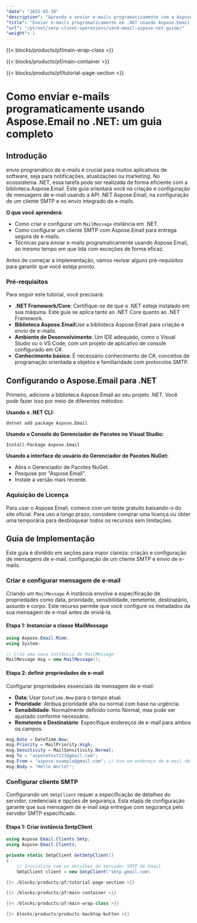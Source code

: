 ```yaml
---
"date": "2025-05-30"
"description": "Aprenda a enviar e-mails programaticamente com o Aspose.Email para .NET. Este guia aborda a criação de mensagens de e-mail, a configuração de clientes SMTP e o tratamento eficaz de exceções."
"title": "Enviar e-mails programaticamente em .NET usando Aspose.Email - Um guia completo"
"url": "/pt/net/smtp-client-operations/send-email-aspose-net-guide/"
"weight": 1
---
```


{{< blocks/products/pf/main-wrap-class >}}

{{< blocks/products/pf/main-container >}}

{{< blocks/products/pf/tutorial-page-section >}}
# Como enviar e-mails programaticamente usando Aspose.Email no .NET: um guia completo

## Introdução

envio programático de e-mails é crucial para muitos aplicativos de software, seja para notificações, atualizações ou marketing. No ecossistema .NET, essa tarefa pode ser realizada de forma eficiente com a biblioteca Aspose.Email. Este guia orientará você na criação e configuração de mensagens de e-mail usando a API .NET Aspose.Email, na configuração de um cliente SMTP e no envio integrado de e-mails.

**O que você aprenderá:**
- Como criar e configurar um `MailMessage` instância em .NET.
- Como configurar um cliente SMTP com Aspose.Email para entrega segura de e-mails.
- Técnicas para enviar e-mails programaticamente usando Aspose.Email, ao mesmo tempo em que lida com exceções de forma eficaz.

Antes de começar a implementação, vamos revisar alguns pré-requisitos para garantir que você esteja pronto.

### Pré-requisitos

Para seguir este tutorial, você precisará:
- **.NET Framework/Core**: Certifique-se de que o .NET esteja instalado em sua máquina. Este guia se aplica tanto ao .NET Core quanto ao .NET Framework.
- **Biblioteca Aspose.Email**Use a biblioteca Aspose.Email para criação e envio de e-mails.
- **Ambiente de Desenvolvimento**: Um IDE adequado, como o Visual Studio ou o VS Code, com um projeto de aplicativo de console configurado em C#.
- **Conhecimento básico**: É necessário conhecimento de C#, conceitos de programação orientada a objetos e familiaridade com protocolos SMTP.

## Configurando o Aspose.Email para .NET

Primeiro, adicione a biblioteca Aspose.Email ao seu projeto .NET. Você pode fazer isso por meio de diferentes métodos:

**Usando o .NET CLI:**
```shell
dotnet add package Aspose.Email
```

**Usando o Console do Gerenciador de Pacotes no Visual Studio:**
```shell
Install-Package Aspose.Email
```

**Usando a interface do usuário do Gerenciador de Pacotes NuGet:**
- Abra o Gerenciador de Pacotes NuGet.
- Pesquise por "Aspose.Email".
- Instale a versão mais recente.

### Aquisição de Licença
Para usar o Aspose.Email, comece com um teste gratuito baixando-o do site oficial. Para uso a longo prazo, considere comprar uma licença ou obter uma temporária para desbloquear todos os recursos sem limitações.

## Guia de Implementação

Este guia é dividido em seções para maior clareza: criação e configuração de mensagens de e-mail, configuração de um cliente SMTP e envio de e-mails.

### Criar e configurar mensagem de e-mail
Criando um `MailMessage` A instância envolve a especificação de propriedades como data, prioridade, sensibilidade, remetente, destinatário, assunto e corpo. Este recurso permite que você configure os metadados da sua mensagem de e-mail antes de enviá-la.

#### Etapa 1: Instanciar a classe MailMessage
```csharp
using Aspose.Email.Mime;
using System;

// Crie uma nova instância de MailMessage
MailMessage msg = new MailMessage();
```

#### Etapa 2: definir propriedades de e-mail
Configurar propriedades essenciais da mensagem de e-mail:
- **Data**: Usar `DateTime.Now` para o tempo atual.
- **Prioridade**: Atribua prioridade alta ou normal com base na urgência.
- **Sensibilidade**: Normalmente definido como Normal, mas pode ser ajustado conforme necessário.
- **Remetente e Destinatário**: Especifique endereços de e-mail para ambos os campos.

```csharp
msg.Date = DateTime.Now;
msg.Priority = MailPriority.High;
msg.Sensitivity = MailSensitivity.Normal;
msg.To = "asposetest123@gmail.com";
msg.From = "aspose.example@gmail.com"; // Use um endereço de e-mail de remetente válido\msg.Subject = "E-mail de teste";
msg.Body = "Hello World!";
```

### Configurar cliente SMTP
Configurando um `SmtpClient` requer a especificação de detalhes do servidor, credenciais e opções de segurança. Esta etapa de configuração garante que sua mensagem de e-mail seja entregue com segurança pelo servidor SMTP especificado.

#### Etapa 1: Criar instância SmtpClient
```csharp
using Aspose.Email.Clients.Smtp;
using Aspose.Email.Clients;

private static SmtpClient GetSmtpClient()
{
    // Inicialize com os detalhes do servidor SMTP do Gmail
    SmtpClient client = new SmtpClient("smtp.gmail.com\

{{< /blocks/products/pf/tutorial-page-section >}}

{{< /blocks/products/pf/main-container >}}

{{< /blocks/products/pf/main-wrap-class >}}

{{< blocks/products/products-backtop-button >}}